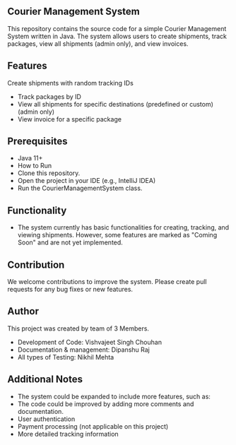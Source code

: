 
## Courier Management System
This repository contains the source code for a simple Courier Management System written in Java. The system allows users to create shipments, track packages, view all shipments (admin only), and view invoices.

## Features
 Create shipments with random tracking IDs
- Track packages by ID
- View all shipments for specific destinations (predefined or custom) (admin only)
- View invoice for a specific package

## Prerequisites
- Java 11+
- How to Run
- Clone this repository.
- Open the project in your IDE (e.g., IntelliJ IDEA)
- Run the CourierManagementSystem class.

## Functionality

- The system currently has basic functionalities for creating, tracking, and viewing shipments. However, some features are marked as "Coming Soon" and are not yet implemented.

## Contribution
We welcome contributions to improve the system. Please create pull requests for any bug fixes or new features.

## Author
This project was created by team of 3 Members.
- Development of Code: Vishvajeet Singh Chouhan
- Documentation & management: Dipanshu Raj
- All types of Testing: Nikhil Mehta

## Additional Notes
- The system could be expanded to include more features, such as:
- The code could be improved by adding more comments and documentation.
- User authentication
- Payment processing (not applicable on this project)
- More detailed tracking information

